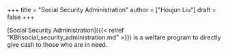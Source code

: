 +++
title = "Social Security Administration"
author = ["Houjun Liu"]
draft = false
+++

[Social Security Administration]({{< relref "KBhsocial_security_administration.md" >}}) is a welfare program to directly give cash to those who are in need.